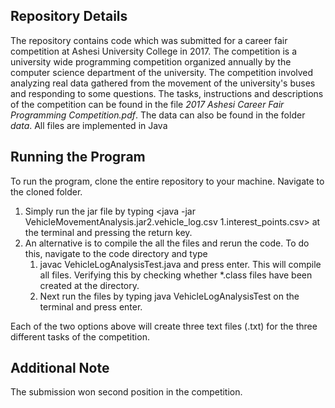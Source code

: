 ## Repository Details
The repository contains code which was submitted for a career fair competition at Ashesi University College in 2017. The competition is a university wide programming competition organized annually by the computer science department of the university. 
The competition involved analyzing real data gathered from the movement of the university's buses and responding to some questions. 
The tasks, instructions and descriptions of the competition can be found in the file _2017 Ashesi Career Fair Programming Competition.pdf_. The data can also be found in the folder _data_. All files are implemented in Java

## Running the  Program
To run the program, clone the entire repository to your machine. Navigate to the cloned folder.
1. Simply run the jar file by typing <java -jar VehicleMovementAnalysis.jar2.vehicle\_log.csv  1.interest\_points.csv> at the terminal and pressing the return key.  
1. An alternative is to compile the all the files and rerun the code. To do this, navigate to the code directory and type
    1. javac VehicleLogAnalysisTest.java and press enter. This will compile all files. Verifying this by checking whether \*.class files have been created at the directory.
    1. Next run the files by typing java VehicleLogAnalysisTest on the terminal and press enter. 

Each of the two options above will create three text files (.txt) for the three different tasks of the competition. 

## Additional Note
The submission won second position in the competition. 


